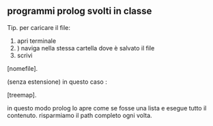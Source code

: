 
## programmi prolog svolti in classe

<p>
Tip.	
per caricare il file:
</p>
<ol>
	<li> apri terminale </li>
	<li>) naviga nella stessa cartella dove è salvato il file </li>
	<li>scrivi </li>
</ol>
	[nomefile].
<p>		
(senza estensione)
in questo caso :
</p>		
	[treemap].
		
<p>
in questo modo prolog lo apre come se fosse una lista e esegue tutto il contenuto.
risparmiamo il path completo ogni volta.
</p>
